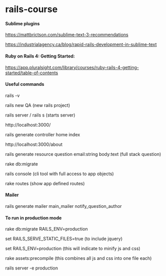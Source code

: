 # rails-course

#### Sublime plugins
https://mattbrictson.com/sublime-text-3-recommendations

https://industrialagency.ca/blog/rapid-rails-development-in-sublime-text

#### Ruby on Rails 4: Getting Started:
https://app.pluralsight.com/library/courses/ruby-rails-4-getting-started/table-of-contents

#### Useful commands
rails -v

rails new QA (new rails project)

rails server / rails s (starts server)

http://localhost:3000/

rails generate controller home index

http://localhost:3000/about

rails generate resource question email:string body:text (full stack question)

rake db:migrate

rails console (cli tool with full access to app objects)

rake routes (show app defined routes)

#### Mailer

rails generate mailer main_mailer notify_question_author

#### To run in production mode

rake db:migrate RAILS_ENV=production

set RAILS_SERVE_STATIC_FILES=true (to include jquery)

set RAILS_ENV=production (this will indicate to minify js and css)

rake assets:precompile (this combines all js and css into one file each)

rails server -e production
